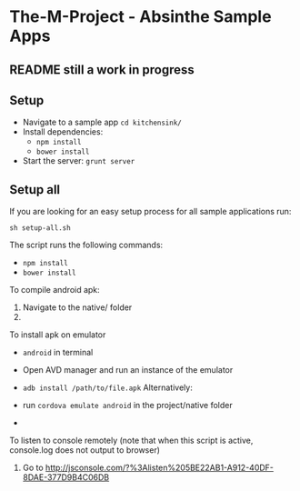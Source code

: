 # The-M-Project - Absinthe Sample Apps
## README still a work in progress
## Setup

- Navigate to a sample app ```cd kitchensink/```
- Install dependencies:
  - ```npm install```
  - ```bower install```
- Start the server: ```grunt server```

## Setup all

If you are looking for an easy setup process for all sample applications run:

```sh setup-all.sh```

The script runs the following commands:
  - ```npm install```
  - ```bower install```


To compile android apk:
  1. Navigate to the native/ folder
  2. 

To install apk on emulator
  - ```android``` in terminal
  - Open AVD manager and run an instance of the emulator
  - ```adb install /path/to/file.apk```
Alternatively:

  - run ```cordova emulate android``` in the project/native folder
  - 
To listen to console remotely (note that when this script is active, console.log does not output to browser) 
  1. Go to http://jsconsole.com/?%3Alisten%205BE22AB1-A912-40DF-8DAE-377D9B4C06DB
